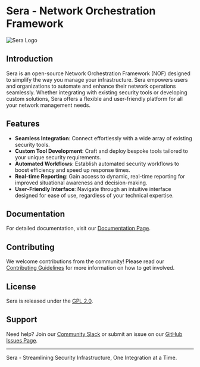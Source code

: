 # Sera - Network Orchestration Framework

![Sera Logo](https://avatars.githubusercontent.com/u/146793058?s=88&v=4)

## Introduction

Sera is an open-source Network Orchestration Framework (NOF) designed to simplify the way you manage your infrastructure. Sera empowers users and organizations to automate and enhance their network operations seamlessly. Whether integrating with existing security tools or developing custom solutions, Sera offers a flexible and user-friendly platform for all your network management needs.

## Features

- **Seamless Integration**: Connect effortlessly with a wide array of existing security tools.
- **Custom Tool Development**: Craft and deploy bespoke tools tailored to your unique security requirements.
- **Automated Workflows**: Establish automated security workflows to boost efficiency and speed up response times.
- **Real-time Reporting**: Gain access to dynamic, real-time reporting for improved situational awareness and decision-making.
- **User-Friendly Interface**: Navigate through an intuitive interface designed for ease of use, regardless of your technical expertise.

## Documentation

For detailed documentation, visit our [Documentation Page](https://docs.sera.network).

## Contributing

We welcome contributions from the community! Please read our [Contributing Guidelines](link-to-contributing-guidelines) for more information on how to get involved.

## License

Sera is released under the [GPL 2.0](link-to-license).

## Support

Need help? Join our [Community Slack](https://join.slack.com/t/sera-2vi8237/shared_invite/zt-2o7699qit-jRodMBC199bQzafCy4bj1Q) or submit an issue on our [GitHub Issues Page](https://github.com/Sera-ai/.github/projects).

---

Sera - Streamlining Security Infrastructure, One Integration at a Time.
